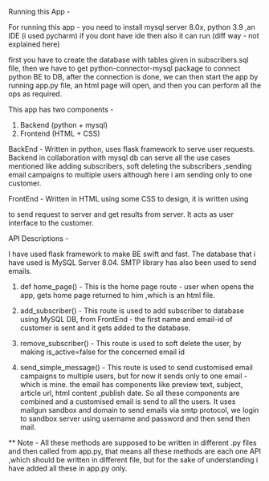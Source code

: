 Running this App - 

For running this app - you need to install mysql server 8.0x,
python 3.9 ,an IDE (i used pycharm) if you dont have ide then also it can run (diff way - not explained here)

first you have to create the database with tables given in subscribers.sql file,
then we have to get python-connector-mysql package to connect python BE to DB,
after the connection is done, we can then start the app by running app.py file, an html page 
will open, and then you can perform all the ops as required.


This app has two components -
1. Backend (python + mysql)
2. Frontend (HTML + CSS)

BackEnd - Written in python, uses flask framework to serve user requests.
Backend in collaboration with mysql db can serve all the use cases mentioned like adding subscribers, soft deleting the subscribers
,sending email campaigns to multiple users although here i am sending only to one customer.

FrontEnd - Written in HTML using some CSS to design, it is written using <form> to send request to server and get results from server.
It acts as user interface to the customer.

API Descriptions - 

I have used flask framework to make BE swift and fast.
The database that i have used is MySQL Server 8.04.
SMTP library has also been used to send emails.

1. def home_page() - This is the home page route - user when opens the app, gets home page returned to him ,which is an html file.

2. add_subscriber() - This route is used to add subscriber to database using MySQL DB, from FrontEnd - the first name and email-id of customer is sent
and it gets added to the database.

3. remove_subscriber() - This route is used to soft delete the user, by making is_active=false for the concerned email id 

4. send_simple_message() - This route is used to send customised email campaigns to multiple users, but for now it sends only to one email - which is mine.
the email has components like preview text, subject, article url, html content ,publish date. 
So all these components are combined and a customised email is send to all the users.
It uses mailgun sandbox and domain to send emails via smtp protocol, we login to sandbox server using username and password and then send then mail.


** Note - All these methods are supposed to be written in different .py files and then called from app.py, that means all these
methods are each one API ,which should be written in different file, but for the sake of understanding i have added all these in app.py only.